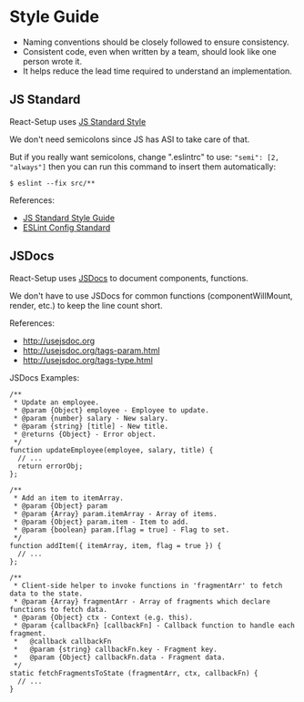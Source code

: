 # Style Guide

* Naming conventions should be closely followed to ensure consistency.
* Consistent code, even when written by a team, should look like one person wrote it.
* It helps reduce the lead time required to understand an implementation.

## JS Standard

React-Setup uses [JS Standard Style](https://github.com/feross/standard)

We don't need semicolons since JS has ASI to take care of that. 

But if you really want semicolons, change ".eslintrc" to use: `"semi": [2, "always"]` then you can run this command to insert them automatically:
```
$ eslint --fix src/**
```

References:
* [JS Standard Style Guide](https://github.com/feross/standard/blob/master/RULES.md)
* [ESLint Config Standard](https://github.com/feross/eslint-config-standard/blob/master/eslintrc.json)

## JSDocs

React-Setup uses [JSDocs](http://usejsdoc.org/) to document components, functions.

We don't have to use JSDocs for common functions (componentWillMount, render, etc.) to keep the line count short. 

References:
* http://usejsdoc.org
* http://usejsdoc.org/tags-param.html
* http://usejsdoc.org/tags-type.html

JSDocs Examples:

```
/**
 * Update an employee.
 * @param {Object} employee - Employee to update.
 * @param {number} salary - New salary.
 * @param {string} [title] - New title.
 * @returns {Object} - Error object.
 */
function updateEmployee(employee, salary, title) {
  // ...
  return errorObj;
};

/**
 * Add an item to itemArray.
 * @param {Object} param
 * @param {Array} param.itemArray - Array of items.
 * @param {Object} param.item - Item to add.
 * @param {boolean} param.[flag = true] - Flag to set.
 */
function addItem({ itemArray, item, flag = true }) {
  // ...
};

/**
 * Client-side helper to invoke functions in 'fragmentArr' to fetch data to the state.
 * @param {Array} fragmentArr - Array of fragments which declare functions to fetch data.
 * @param {Object} ctx - Context (e.g. this).
 * @param {callbackFn} [callbackFn] - Callback function to handle each fragment.
 *   @callback callbackFn
 *   @param {string} callbackFn.key - Fragment key.
 *   @param {Object} callbackFn.data - Fragment data.
 */
static fetchFragmentsToState (fragmentArr, ctx, callbackFn) {
  // ...
}
```
